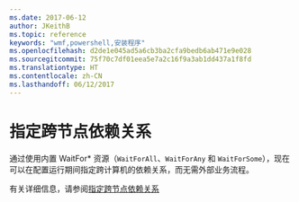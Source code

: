 ```yaml
---
ms.date: 2017-06-12
author: JKeithB
ms.topic: reference
keywords: "wmf,powershell,安装程序"
ms.openlocfilehash: d2de1e045ad5a6cb3ba2cfa9bedb6ab471e9e028
ms.sourcegitcommit: 75f70c7df01eea5e7a2c16f9a3ab1dd437a1f8fd
ms.translationtype: HT
ms.contentlocale: zh-CN
ms.lasthandoff: 06/12/2017
---
```

<a id="specifying-cross-node-dependencies" class="xliff"></a>
# 指定跨节点依赖关系

通过使用内置 WaitFor\* 资源（`WaitForAll`、`WaitForAny` 和 `WaitForSome`），现在可以在配置运行期间指定跨计算机的依赖关系，而无需外部业务流程。 

有关详细信息，请参阅[指定跨节点依赖关系](https://msdn.microsoft.com/powershell/dsc/crossnodedependencies)

